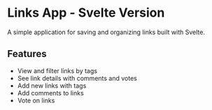 # Links App - Svelte Version

A simple application for saving and organizing links built with Svelte. 

## Features
- View and filter links by tags
- See link details with comments and votes
- Add new links with tags
- Add comments to links
- Vote on links